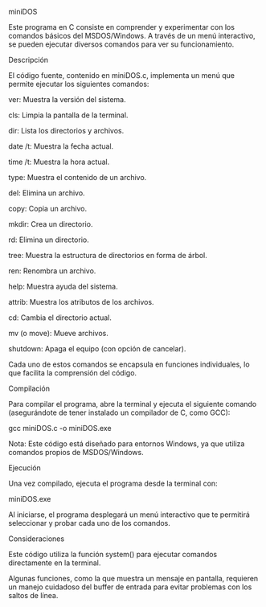 miniDOS

Este programa en C consiste en comprender y experimentar con los comandos básicos del MSDOS/Windows. A través de un menú interactivo, se pueden ejecutar diversos comandos para ver su funcionamiento.

Descripción

El código fuente, contenido en miniDOS.c, implementa un menú que permite ejecutar los siguientes comandos:

ver: Muestra la versión del sistema.

cls: Limpia la pantalla de la terminal.

dir: Lista los directorios y archivos.

date /t: Muestra la fecha actual.

time /t: Muestra la hora actual.

type: Muestra el contenido de un archivo.

del: Elimina un archivo.

copy: Copia un archivo.

mkdir: Crea un directorio.

rd: Elimina un directorio.

tree: Muestra la estructura de directorios en forma de árbol.

ren: Renombra un archivo.

help: Muestra ayuda del sistema.

attrib: Muestra los atributos de los archivos.

cd: Cambia el directorio actual.

mv (o move): Mueve archivos.

shutdown: Apaga el equipo (con opción de cancelar).

Cada uno de estos comandos se encapsula en funciones individuales, lo que facilita la comprensión del código.

Compilación

Para compilar el programa, abre la terminal y ejecuta el siguiente comando (asegurándote de tener instalado un compilador de C, como GCC):

gcc miniDOS.c -o miniDOS.exe

Nota: Este código está diseñado para entornos Windows, ya que utiliza comandos propios de MSDOS/Windows.

Ejecución

Una vez compilado, ejecuta el programa desde la terminal con:

miniDOS.exe

Al iniciarse, el programa desplegará un menú interactivo que te permitirá seleccionar y probar cada uno de los comandos.

Consideraciones

Este código utiliza la función system() para ejecutar comandos directamente en la terminal.

Algunas funciones, como la que muestra un mensaje en pantalla, requieren un manejo cuidadoso del buffer de entrada para evitar problemas con los saltos de línea.
